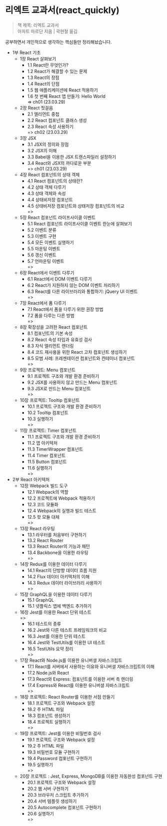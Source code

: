 # 리엑트 교과서(react_quickly)

> 책 제목: 리엑트 교과서<br/>
> 아자트 마르단 지음 | 곽현철 옮김

공부하면서 개인적으로 생각하는 핵심들만 정리해놨습니다.

- 1부 React 기초
  - 1장 React 살펴보기
    - 1.1 React란 무엇인가?
    - 1.2 React가 해결할 수 있는 문제
    - 1.3 React의 장점
    - 1.4 React의 단점
    - 1.5 웹 애플리케이션에 React 적용하기
    - 1.6 첫 번째 React 앱 만들기: Hello World
      <br/> => ch01 (23.03.29)
  - 2장 React 첫걸음
    - 2.1 엘리먼트 중첩
    - 2.2 React 컴포넌트 클래스 생성
    - 2.3 React 속성 사용하기
      <br/> => ch02 (23.03.29)
  - 3장 JSX
    - 3.1 JSX의 정의와 장점
    - 3.2 JSX의 이해
    - 3.3 Babel을 이용한 JSX 트랜스파일러 설정하기
    - 3.4 React와 JSX의 까다로운 부분
      <br/> => ch01 (23.03.29)
  - 4장 React 컴포넌트의 상태 객체
    - 4.1 React 컴포넌트의 상태란?
    - 4.2 상태 객체 다루기
    - 4.3 상태 객체와 속성
    - 4.4 상태비저장 컴포넌트
    - 4.5 상태비저장 컴포넌트와 상태저장 컴포넌트의 비교
      <br/> =>
  - 5장 React 컴포넌트 라이프사이클 이벤트
    - 5.1 React 컴포넌트 라이프사이클 이벤트 한눈에 살펴보기
    - 5.2 이벤트 분류
    - 5.3 이벤트 구현
    - 5.4 모든 이벤트 실행하기
    - 5.5 마운팅 이벤트
    - 5.6 갱신 이벤트
    - 5.7 언마운팅 이벤트
      <br/> =>
  - 6장 React에서 이벤트 다루기
    - 6.1 React에서 DOM 이벤트 다루기
    - 6.2 React가 지원하지 않는 DOM 이벤트 처리하기
    - 6.3 React를 다른 라이브러리와 통합하기: jQuery UI 이벤트
      <br/> =>
  - 7장 React에서 폼 다루기
    - 7.1 React에서 폼을 다루기 위한 권장 방법
    - 7.2 폼을 다루는 다른 방법
      <br/> =>
  - 8장 확장성을 고려한 React 컴포넌트
    - 8.1 컴포넌트의 기본 속성
    - 8.2 React 속성 타입과 유효성 검사
    - 8.3 자식 엘리먼트 렌더링
    - 8.4 코드 재사용을 위한 React 고차 컴포넌트 생성하기
    - 8.5 모범 사례: 프레젠테이션 컴포넌트와 컨테이너 컴포넌트
      <br/> =>
  - 9장 프로젝트: Menu 컴포넌트
    - 9.1 프로젝트 구조와 개발 환경 준비하기
    - 9.2 JSX를 사용하지 않고 만드는 Menu 컴포넌트
    - 9.3 JSX로 만드는 Menu 컴포넌트
      <br/> =>
  - 10장 프로젝트: Tooltip 컴포넌트
    - 10.1 프로젝트 구조와 개발 환경 준비하기
    - 10.2 Tooltip 컴포넌트
    - 10.3 실행하기
      <br/> =>
  - 11장 프로젝트: Timer 컴포넌트
    - 11.1 프로젝트 구조와 개발 환경 준비하기
    - 11.2 앱 아키텍처
    - 11.3 TimerWrapper 컴포넌트
    - 11.4 Timer 컴포넌트
    - 11.5 Button 컴포넌트
    - 11.6 실행하기
      <br/> =>
- 2부 React 아키텍처
  - 12장 Webpack 빌드 도구
    - 12.1 Webpack의 역할
    - 12.2 프로젝트에 Webpack 적용하기
    - 12.3 코드 모듈화
    - 12.4 Webpack의 실행과 빌드 테스트
    - 12.5 핫 모듈 대체
      <br/> =>
  - 13장 React 라우팅
    - 13.1 라우터를 처음부터 구현하기
    - 13.2 React Router
    - 13.3 React Router의 기능과 패턴
    - 13.4 Backbone을 이용한 라우팅
      <br/> =>
  - 14장 Redux를 이용한 데이터 다루기
    - 14.1 React의 단방향 데이터 흐름 지원
    - 14.2 Flux 데이터 아키텍처의 이해
    - 14.3 Redux 데이터 라이브러리 사용하기
      <br/> =>
  - 15장 GraphQL을 이용한 데이터 다루기
    - 15.1 GraphQL
    - 15.1 넷플릭스 앱에 백엔드 추가하기
  - 16장 Jest를 이용한 React 단위 테스트
    <br/> =>
    - 16.1 테스트의 종류
    - 16.2 Jest와 다른 테스트 프레임워크의 비교
    - 16.3 Jest를 이용한 단위 테스트
    - 16.4 Jest와 TestUtils를 이용한 UI 테스트
    - 16.5 TestUtils 요약 정리
      <br/> =>
  - 17장 React와 Node.js를 이용한 유니버셜 자바스크립트
    - 17.1 React를 서버에서 사용하는 이유와 유니버셜 자바스크립트의 이해
    - 17.2 Node.js와 React
    - 17.3 React와 Express: 컴포넌트를 이용한 서버 측 렌더링
    - 17.4 Express와 React를 이용한 유니버셜 자바스크립트
      <br/> =>
  - 18장 프로젝트: React Router를 이용한 서점 만들기
    - 18.1 프로젝트 구조와 Webpack 설정
    - 18.2 주 HTML 파일
    - 18.3 컴포넌트 생성하기
    - 18.4 프로젝트 실행하기
      <br/> =>
  - 19장 프로젝트: Jest를 이용한 비밀번호 검사
    - 19.1 프로젝트 구조와 Webpack 설정
    - 19.2 주 HTML 파일
    - 19.3 비밀번호 모듈 구현하기
    - 19.4 Password 컴포넌트 구현하기
    - 19.5 실행하기
      <br/> =>
  - 20장 프로젝트 : Jest, Express, MongoDB를 이용한 자동완성 컴포넌트 구현
    - 20.1 프로젝트 구조와 Webpack 설정
    - 20.2 웹 서버 구현하기
    - 20.3 브라우저 스크립트 추가하기
    - 20.4 서버 템플릿 생성하기
    - 20.5 Autocomplete 컴포넌트 구현하기
    - 20.6 실행하기
      <br/> =>
